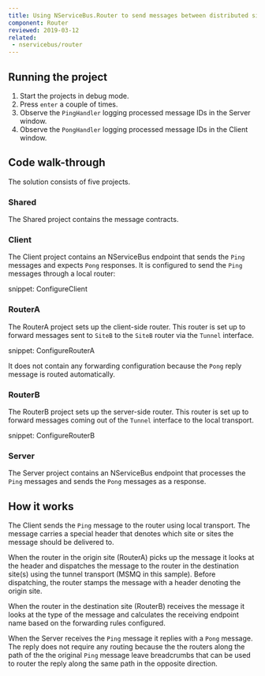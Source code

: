 ```yaml
---
title: Using NServiceBus.Router to send messages between distributed sites
component: Router
reviewed: 2019-03-12
related:
 - nservicebus/router
---
```



## Running the project

 1. Start the projects in debug mode.
 1. Press `enter` a couple of times.
 1. Observe the `PingHandler` logging processed message IDs in the Server window.
 1. Observe the `PongHandler` logging processed message IDs in the Client window.


## Code walk-through

The solution consists of five projects.


### Shared

The Shared project contains the message contracts.


### Client

The Client project contains an NServiceBus endpoint that sends the `Ping` messages and expects `Pong` responses. It is configured to send the `Ping` messages through a local router:

snippet: ConfigureClient


### RouterA

The RouterA project sets up the client-side router. This router is set up to forward messages sent to `SiteB` to the `SiteB` router via the `Tunnel` interface.

snippet: ConfigureRouterA

It does not contain any forwarding configuration because the `Pong` reply message is routed automatically.


### RouterB

The RouterB project sets up the server-side router. This router is set up to forward messages coming out of the `Tunnel` interface to the local transport.

snippet: ConfigureRouterB


### Server

The Server project contains an NServiceBus endpoint that processes the `Ping` messages and sends the `Pong` messages as a response. 


## How it works

The Client sends the `Ping` message to the router using local transport. The message carries a special header that denotes which site or sites the message should be delivered to.

When the router in the origin site (RouterA) picks up the message it looks at the header and dispatches the message to the router in the destination site(s) using the tunnel transport (MSMQ in this sample). Before dispatching, the router stamps the message with a header denoting the origin site.

When the router in the destination site (RouterB) receives the message it looks at the type of the message and calculates the receiving endpoint name based on the forwarding rules configured. 

When the Server receives the `Ping` message it replies with a `Pong` message. The reply does not require any routing because the the routers along the path of the the original `Ping` message leave breadcrumbs that can be used to router the reply along the same path in the opposite direction. 